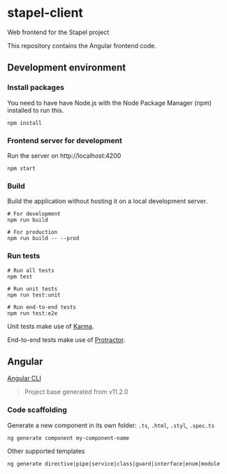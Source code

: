 # stapel-client

Web frontend for the Stapel project

This repository contains the Angular frontend code.

## Development environment

### Install packages

You need to have have Node.js with the Node Package Manager (npm) installed to run this.

```shell
npm install
```

### Frontend server for development

Run the server on http://localhost:4200

```shell
npm start
```

### Build

Build the application without hosting it on a local development server.

```shell
# For development
npm run build

# For production
npm run build -- --prod
```

### Run tests

```shell
# Run all tests
npm test

# Run unit tests
npm run test:unit

# Run end-to-end tests
npm run test:e2e
```

Unit tests make use of [Karma](https://karma-runner.github.io).

End-to-end tests make use of [Protractor](http://www.protractortest.org/).

## Angular

[Angular CLI](https://angular.io/cli)

> Project base generated from v11.2.0

### Code scaffolding

Generate a new component in its own folder: `.ts`, `.html`, `.styl`, `.spec.ts`

```shell
ng generate component my-component-name
```

Other supported templates

```shell
ng generate directive|pipe|service|class|guard|interface|enum|module
```
